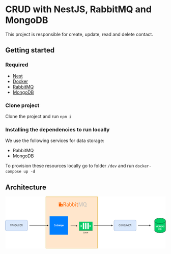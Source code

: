 # CRUD with NestJS, RabbitMQ and MongoDB

This project is responsible for create, update, read and delete contact.

## Getting started


### Required

- [Nest](https://github.com/nestjs/nest)
- [Docker](https://www.docker.com/)
- [RabbitMQ](https://www.rabbitmq.com/)
- [MongoDB](https://www.mongodb.com/)

### Clone project 

Clone the project and run `npm i`

### Installing the dependencies to run locally

We use the following services for data storage:

- RabbitMQ
- MongoDB

To provision these resources locally go to folder `/dev` and run `docker-compose up -d`

## Architecture


![alt text](https://github.com/fgouveia708/crud-with-nestjs-rabbitmq-mongodb/blob/main/architecture-crud-with-nestjs-rabbitmq-mongodb.png?raw=true)
